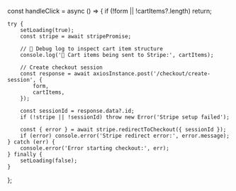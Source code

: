 const handleClick = async () => {
	if (!form || !cartItems?.length) return;

	try {
		setLoading(true);
		const stripe = await stripePromise;

		// 🧾 Debug log to inspect cart item structure
		console.log('🧾 Cart items being sent to Stripe:', cartItems);

		// Create checkout session
		const response = await axiosInstance.post('/checkout/create-session', {
			form,
			cartItems,
		});

		const sessionId = response.data?.id;
		if (!stripe || !sessionId) throw new Error('Stripe setup failed');

		const { error } = await stripe.redirectToCheckout({ sessionId });
		if (error) console.error('Stripe redirect error:', error.message);
	} catch (err) {
		console.error('Error starting checkout:', err);
	} finally {
		setLoading(false);
	}
};
